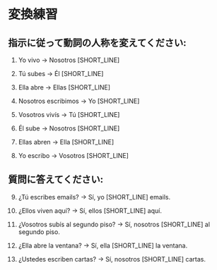 # 変換練習

## 指示に従って動詞の人称を変えてください:

1. Yo vivo → Nosotros [SHORT_LINE]

2. Tú subes → Él [SHORT_LINE]

3. Ella abre → Ellas [SHORT_LINE]

4. Nosotros escribimos → Yo [SHORT_LINE]

5. Vosotros vivís → Tú [SHORT_LINE]

6. Él sube → Nosotros [SHORT_LINE]

7. Ellas abren → Ella [SHORT_LINE]

8. Yo escribo → Vosotros [SHORT_LINE]

## 質問に答えてください:

9. ¿Tú escribes emails? → Sí, yo [SHORT_LINE] emails.

10. ¿Ellos viven aquí? → Sí, ellos [SHORT_LINE] aquí.

11. ¿Vosotros subís al segundo piso? → Sí, nosotros [SHORT_LINE] al segundo piso.

12. ¿Ella abre la ventana? → Sí, ella [SHORT_LINE] la ventana.

13. ¿Ustedes escriben cartas? → Sí, nosotros [SHORT_LINE] cartas.